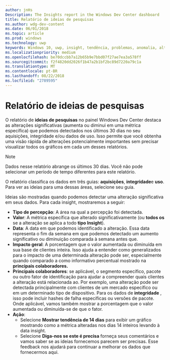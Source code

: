 ```yaml
---
author: jnHs
Description: The Insights report in the Windows Dev Center dashboard
title: Relatório de ideias de pesquisas
ms.author: wdg-dev-content
ms.date: 06/01/2018
ms.topic: article
ms.prod: windows
ms.technology: uwp
keywords: Windows 10, uwp, insight, tendência, problemas, anomalia, alterações de dados
ms.localizationpriority: medium
ms.openlocfilehash: be70dccbb7a12b65b9e7bbd07f27ae7ea3a578ff
ms.sourcegitcommit: f2f4820dd2026f1b47a2b1bf2bc89d7220a79c1a
ms.translationtype: MT
ms.contentlocale: pt-BR
ms.lasthandoff: 08/22/2018
ms.locfileid: "2789595"
---
```

# <a name="insights-report"></a>Relatório de ideias de pesquisas


O relatório de **ideias de pesquisas** no painel Windows Dev Center destaca as alterações significativas (aumenta ou diminui em uma métrica específica) que podemos detectados nos últimos 30 dias no seu aquisições, integridade e/ou dados de uso. Isso permite que você obtenha uma visão rápida de alterações potencialmente importantes sem precisar visualizar todos os gráficos em cada um desses relatórios.

> [!NOTE]
> Dados nesse relatório abrange os últimos 30 dias. Você não pode selecionar um período de tempo diferentes para este relatório.

O relatório classifica os dados em três guias: **aquisições**, **integridade**e **uso**. Para ver as ideias para uma dessas áreas, selecione seu guia.

Ideias são mostradas quando podemos detectar uma alteração significativa em seus dados. Para cada insight, mostraremos a seguir:
- **Tipo de percepção**: A área na qual a percepção foi detectada.
- **Valor**: A métrica específica que alterado significativamente (ou **todos os** se a alteração se aplica a todo **tipo Insight**).
- **Data**: A data em que podemos identificado a alteração. Essa data representa o fim da semana em que podemos detectado um aumento significativo ou diminuição comparada à semana antes que.
- **Impacto geral**: A porcentagem que o valor aumentada ou diminuída em sua base de clientes inteira. Isso ajuda a entender como generalizados para o impacto de uma determinada alteração pode ser, especialmente quando comparado a como informativo percentual mostrado na **principais colaboradores.**
- **Principais colaboradores**: se aplicável, o segmento específico, pacote ou outro fator de identificação para ajudar a compreender quais clientes a alteração está relacionada ao. Por exemplo, uma alteração pode ser detectada principalmente com clientes de um mercado específico ou em um determinado tipo de dispositivo. Para os dados de **integridade** , isso pode incluir hashes de falha específicas ou versões de pacote. Onde aplicável, vamos também mostrar a porcentagem que o valor aumentada ou diminuída-se de que o fator.
- **Ação**:
   - Selecione **Mostrar tendência de 14 dias** para exibir um gráfico mostrando como a métrica alteradas nos dias 14 inteiros levando à data insight.
   - Selecione **Diga-nos se este é precisa** forneça seus comentários e vamos saber se as ideias fornecemos parecem ser precisas. Esse feedback nos ajudará para continuar a melhorar os dados que fornecermos aqui. 

